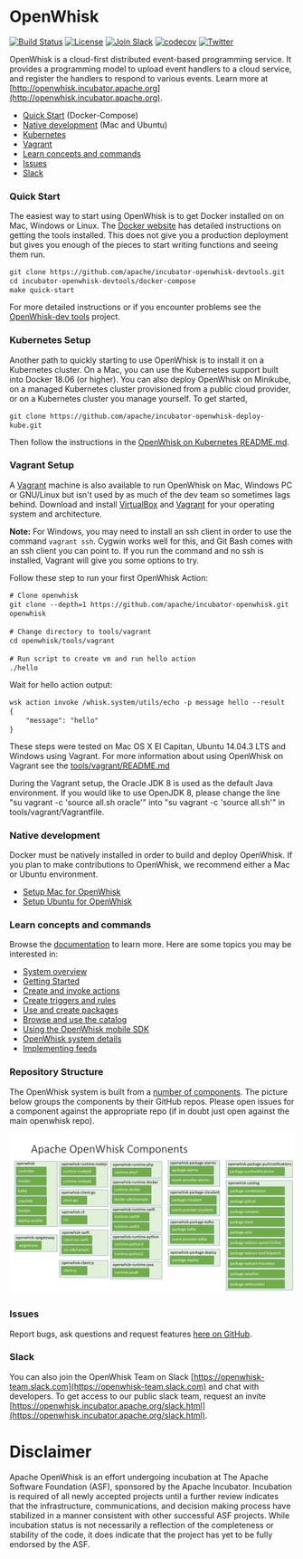 <!--
#
# Licensed to the Apache Software Foundation (ASF) under one or more
# contributor license agreements.  See the NOTICE file distributed with
# this work for additional information regarding copyright ownership.
# The ASF licenses this file to You under the Apache License, Version 2.0
# (the "License"); you may not use this file except in compliance with
# the License.  You may obtain a copy of the License at
#
#     http://www.apache.org/licenses/LICENSE-2.0
#
# Unless required by applicable law or agreed to in writing, software
# distributed under the License is distributed on an "AS IS" BASIS,
# WITHOUT WARRANTIES OR CONDITIONS OF ANY KIND, either express or implied.
# See the License for the specific language governing permissions and
# limitations under the License.
#
-->

# OpenWhisk

[![Build Status](https://travis-ci.org/apache/incubator-openwhisk.svg?branch=master)](https://travis-ci.org/apache/incubator-openwhisk)
[![License](https://img.shields.io/badge/license-Apache--2.0-blue.svg)](http://www.apache.org/licenses/LICENSE-2.0)
[![Join Slack](https://img.shields.io/badge/join-slack-9B69A0.svg)](http://slack.openwhisk.org/)
[![codecov](https://codecov.io/gh/apache/incubator-openwhisk/branch/master/graph/badge.svg)](https://codecov.io/gh/apache/incubator-openwhisk)
[![Twitter](https://img.shields.io/twitter/follow/openwhisk.svg?style=social&logo=twitter)](https://twitter.com/intent/follow?screen_name=openwhisk)

OpenWhisk is a cloud-first distributed event-based programming service. It provides a programming model to upload event handlers to a cloud service, and register the handlers to respond to various events. Learn more at [http://openwhisk.incubator.apache.org](http://openwhisk.incubator.apache.org).


* [Quick Start](#quick-start) (Docker-Compose)
* [Native development](#native-development) (Mac and Ubuntu)
* [Kubernetes](#kubernetes-setup)
* [Vagrant](#vagrant-setup)
* [Learn concepts and commands](#learn-concepts-and-commands)
* [Issues](#issues)
* [Slack](#slack)

### Quick Start
The easiest way to start using OpenWhisk is to get Docker installed on on Mac, Windows or Linux. The [Docker website](https://docs.docker.com/install/) has detailed instructions on getting the tools installed. This does not give you a production deployment but gives you enough of the pieces to start writing functions and seeing them run.

```
git clone https://github.com/apache/incubator-openwhisk-devtools.git
cd incubator-openwhisk-devtools/docker-compose
make quick-start
```

For more detailed instructions or if you encounter problems see the [OpenWhisk-dev tools](https://github.com/apache/incubator-openwhisk-devtools/blob/master/docker-compose/README.md) project.

### Kubernetes Setup

Another path to quickly starting to use OpenWhisk is to install it on a Kubernetes cluster.  On a Mac, you can use the Kubernetes support built into Docker 18.06 (or higher). You can also deploy OpenWhisk on Minikube, on a managed Kubernetes cluster provisioned from a public cloud provider, or on a Kubernetes cluster you manage yourself. To get started,

```
git clone https://github.com/apache/incubator-openwhisk-deploy-kube.git
```

Then follow the instructions in the [OpenWhisk on Kubernetes README.md](https://github.com/apache/incubator-openwhisk-deploy-kube/blob/master/README.md).

### Vagrant Setup
A [Vagrant](http://vagrantup.com) machine is also available to run OpenWhisk on Mac, Windows PC or GNU/Linux but isn't used by as much of the dev team so sometimes lags behind.
Download and install [VirtualBox](https://www.virtualbox.org/wiki/Downloads) and [Vagrant](https://www.vagrantup.com/downloads.html) for your operating system and architecture.

**Note:** For Windows, you may need to install an ssh client in order to use the command `vagrant ssh`. Cygwin works well for this, and Git Bash comes with an ssh client you can point to. If you run the command and no ssh is installed, Vagrant will give you some options to try.

Follow these step to run your first OpenWhisk Action:
```
# Clone openwhisk
git clone --depth=1 https://github.com/apache/incubator-openwhisk.git openwhisk

# Change directory to tools/vagrant
cd openwhisk/tools/vagrant

# Run script to create vm and run hello action
./hello
```

Wait for hello action output:
```
wsk action invoke /whisk.system/utils/echo -p message hello --result
{
    "message": "hello"
}
```

These steps were tested on Mac OS X El Capitan, Ubuntu 14.04.3 LTS and Windows using Vagrant.
For more information about using OpenWhisk on Vagrant see the [tools/vagrant/README.md](tools/vagrant/README.md)

During the Vagrant setup, the Oracle JDK 8 is used as the default Java environment. If you would like to use OpenJDK 8, please change the line "su vagrant -c 'source all.sh oracle'" into "su vagrant -c 'source all.sh'" in tools/vagrant/Vagrantfile.

### Native development

Docker must be natively installed in order to build and deploy OpenWhisk.
If you plan to make contributions to OpenWhisk, we recommend either a Mac or Ubuntu environment.

* [Setup Mac for OpenWhisk](tools/macos/README.md)
* [Setup Ubuntu for OpenWhisk](tools/ubuntu-setup/README.md)

### Learn concepts and commands

Browse the [documentation](docs/) to learn more. Here are some topics you may be
interested in:

- [System overview](docs/about.md)
- [Getting Started](docs/README.md)
- [Create and invoke actions](docs/actions.md)
- [Create triggers and rules](docs/triggers_rules.md)
- [Use and create packages](docs/packages.md)
- [Browse and use the catalog](docs/catalog.md)
- [Using the OpenWhisk mobile SDK](docs/mobile_sdk.md)
- [OpenWhisk system details](docs/reference.md)
- [Implementing feeds](docs/feeds.md)

### Repository Structure

The OpenWhisk system is built from a [number of components](docs/dev/modules.md).  The picture below groups the components by their GitHub repos. Please open issues for a component against the appropriate repo (if in doubt just open against the main openwhisk repo).

![component/repo mapping](docs/images/components_to_repos.png)

### Issues

Report bugs, ask questions and request features [here on GitHub](../../issues).

### Slack

You can also join the OpenWhisk Team on Slack [https://openwhisk-team.slack.com](https://openwhisk-team.slack.com) and chat with developers. To get access to our public slack team, request an invite [https://openwhisk.incubator.apache.org/slack.html](https://openwhisk.incubator.apache.org/slack.html).

# Disclaimer

Apache OpenWhisk is an effort undergoing incubation at The Apache Software Foundation (ASF), sponsored by the Apache Incubator. Incubation is required of all newly accepted projects until a further review indicates that the infrastructure, communications, and decision making process have stabilized in a manner consistent with other successful ASF projects. While incubation status is not necessarily a reflection of the completeness or stability of the code, it does indicate that the project has yet to be fully endorsed by the ASF.
